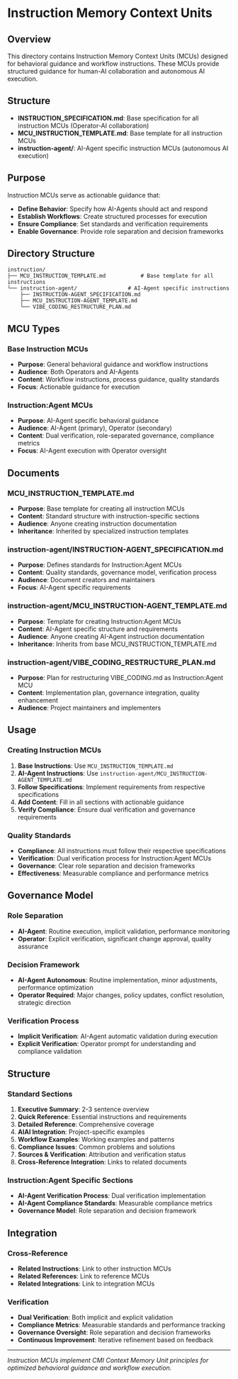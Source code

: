 # Instruction Memory Context Units

## Overview

This directory contains Instruction Memory Context Units (MCUs) designed for behavioral guidance and workflow instructions. These MCUs provide structured guidance for human-AI collaboration and autonomous AI execution.

## Structure

- **INSTRUCTION_SPECIFICATION.md**: Base specification for all instruction MCUs (Operator-AI collaboration)
- **MCU_INSTRUCTION_TEMPLATE.md**: Base template for all instruction MCUs
- **instruction-agent/**: AI-Agent specific instruction MCUs (autonomous AI execution)

## Purpose

Instruction MCUs serve as actionable guidance that:
- **Define Behavior**: Specify how AI-Agents should act and respond
- **Establish Workflows**: Create structured processes for execution
- **Ensure Compliance**: Set standards and verification requirements
- **Enable Governance**: Provide role separation and decision frameworks

## Directory Structure

```
instruction/
├── MCU_INSTRUCTION_TEMPLATE.md           # Base template for all instructions
└── instruction-agent/                # AI-Agent specific instructions
    ├── INSTRUCTION-AGENT_SPECIFICATION.md
    ├── MCU_INSTRUCTION-AGENT_TEMPLATE.md
    └── VIBE_CODING_RESTRUCTURE_PLAN.md
```

## MCU Types

### **Base Instruction MCUs**
- **Purpose**: General behavioral guidance and workflow instructions
- **Audience**: Both Operators and AI-Agents
- **Content**: Workflow instructions, process guidance, quality standards
- **Focus**: Actionable guidance for execution

### **Instruction:Agent MCUs**
- **Purpose**: AI-Agent specific behavioral guidance
- **Audience**: AI-Agent (primary), Operator (secondary)
- **Content**: Dual verification, role-separated governance, compliance metrics
- **Focus**: AI-Agent execution with Operator oversight

## Documents

### **MCU_INSTRUCTION_TEMPLATE.md**
- **Purpose**: Base template for creating all instruction MCUs
- **Content**: Standard structure with instruction-specific sections
- **Audience**: Anyone creating instruction documentation
- **Inheritance**: Inherited by specialized instruction templates

### **instruction-agent/INSTRUCTION-AGENT_SPECIFICATION.md**
- **Purpose**: Defines standards for Instruction:Agent MCUs
- **Content**: Quality standards, governance model, verification process
- **Audience**: Document creators and maintainers
- **Focus**: AI-Agent specific requirements

### **instruction-agent/MCU_INSTRUCTION-AGENT_TEMPLATE.md**
- **Purpose**: Template for creating Instruction:Agent MCUs
- **Content**: AI-Agent specific structure and requirements
- **Audience**: Anyone creating AI-Agent instruction documentation
- **Inheritance**: Inherits from base MCU_INSTRUCTION_TEMPLATE.md

### **instruction-agent/VIBE_CODING_RESTRUCTURE_PLAN.md**
- **Purpose**: Plan for restructuring VIBE_CODING.md as Instruction:Agent MCU
- **Content**: Implementation plan, governance integration, quality enhancement
- **Audience**: Project maintainers and implementers

## Usage

### **Creating Instruction MCUs**
1. **Base Instructions**: Use `MCU_INSTRUCTION_TEMPLATE.md`
2. **AI-Agent Instructions**: Use `instruction-agent/MCU_INSTRUCTION-AGENT_TEMPLATE.md`
3. **Follow Specifications**: Implement requirements from respective specifications
4. **Add Content**: Fill in all sections with actionable guidance
5. **Verify Compliance**: Ensure dual verification and governance requirements

### **Quality Standards**
- **Compliance**: All instructions must follow their respective specifications
- **Verification**: Dual verification process for Instruction:Agent MCUs
- **Governance**: Clear role separation and decision frameworks
- **Effectiveness**: Measurable compliance and performance metrics

## Governance Model

### **Role Separation**
- **AI-Agent**: Routine execution, implicit validation, performance monitoring
- **Operator**: Explicit verification, significant change approval, quality assurance

### **Decision Framework**
- **AI-Agent Autonomous**: Routine implementation, minor adjustments, performance optimization
- **Operator Required**: Major changes, policy updates, conflict resolution, strategic direction

### **Verification Process**
- **Implicit Verification**: AI-Agent automatic validation during execution
- **Explicit Verification**: Operator prompt for understanding and compliance validation

## Structure

### **Standard Sections**
1. **Executive Summary**: 2-3 sentence overview
2. **Quick Reference**: Essential instructions and requirements
3. **Detailed Reference**: Comprehensive coverage
4. **AIAI Integration**: Project-specific examples
5. **Workflow Examples**: Working examples and patterns
6. **Compliance Issues**: Common problems and solutions
7. **Sources & Verification**: Attribution and verification status
8. **Cross-Reference Integration**: Links to related documents

### **Instruction:Agent Specific Sections**
- **AI-Agent Verification Process**: Dual verification implementation
- **AI-Agent Compliance Standards**: Measurable compliance metrics
- **Governance Model**: Role separation and decision framework

## Integration

### **Cross-Reference**
- **Related Instructions**: Link to other instruction MCUs
- **Related References**: Link to reference MCUs
- **Related Integrations**: Link to integration MCUs

### **Verification**
- **Dual Verification**: Both implicit and explicit validation
- **Compliance Metrics**: Measurable standards and performance tracking
- **Governance Oversight**: Role separation and decision frameworks
- **Continuous Improvement**: Iterative refinement based on feedback

---

*Instruction MCUs implement CMI Context Memory Unit principles for optimized behavioral guidance and workflow execution.*
